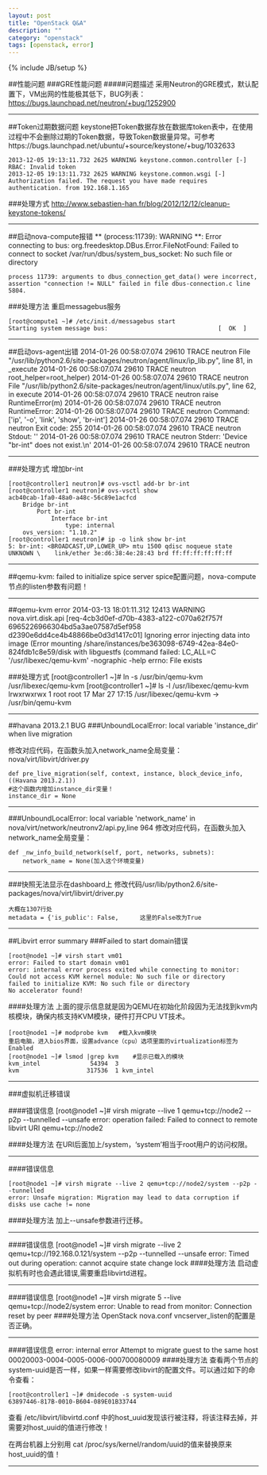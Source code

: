 ```yaml
---
layout: post
title: "OpenStack Q&A"
description: ""
category: "openstack"
tags: [openstack, error]
---
```

{% include JB/setup %}

##性能问题
###GRE性能问题
#####问题描述
采用Neutron的GRE模式，默认配置下，VM出网的性能极其低下，BUG列表：
https://bugs.launchpad.net/neutron/+bug/1252900

---

##Token过期数据问题
keystone把Token数据存放在数据库token表中，在使用过程中不会删除过期的Token数据，导致Token数据量异常。可参考https://bugs.launchpad.net/ubuntu/+source/keystone/+bug/1032633
	
	2013-12-05 19:13:11.732 2625 WARNING keystone.common.controller [-] RBAC: Invalid token
	2013-12-05 19:13:11.732 2625 WARNING keystone.common.wsgi [-] Authorization failed. The request you have made requires authentication. from 192.168.1.165

###处理方式
http://www.sebastien-han.fr/blog/2012/12/12/cleanup-keystone-tokens/

---


##启动nova-compute报错
	\** (process:11739): WARNING **: Error connecting to bus: org.freedesktop.DBus.Error.FileNotFound: Failed to connect to socket /var/run/dbus/system_bus_socket: No such file or directory

	process 11739: arguments to dbus_connection_get_data() were incorrect, assertion "connection != NULL" failed in file dbus-connection.c line 5804.

###处理方法
重启messagebus服务

	[root@compute1 ~]# /etc/init.d/messagebus start
	Starting system message bus:                               [  OK  ]

---

##启动ovs-agent出错
	2014-01-26 00:58:07.074 29610 TRACE neutron   File "/usr/lib/python2.6/site-packages/neutron/agent/linux/ip_lib.py", line 81, in _execute
	2014-01-26 00:58:07.074 29610 TRACE neutron     root_helper=root_helper)
	2014-01-26 00:58:07.074 29610 TRACE neutron   File "/usr/lib/python2.6/site-packages/neutron/agent/linux/utils.py", line 62, in execute
	2014-01-26 00:58:07.074 29610 TRACE neutron     raise RuntimeError(m)
	2014-01-26 00:58:07.074 29610 TRACE neutron RuntimeError:
	2014-01-26 00:58:07.074 29610 TRACE neutron Command: ['ip', '-o', 'link', 'show', 'br-int']
	2014-01-26 00:58:07.074 29610 TRACE neutron Exit code: 255
	2014-01-26 00:58:07.074 29610 TRACE neutron Stdout: ''
	2014-01-26 00:58:07.074 29610 TRACE neutron Stderr: 'Device "br-int" does not exist.\n'
	2014-01-26 00:58:07.074 29610 TRACE neutron

---

###处理方式
增加br-int

	[root@controller1 neutron]# ovs-vsctl add-br br-int
	[root@controller1 neutron]# ovs-vsctl show
	acb40cab-1fa0-48a0-a48c-56c89e1acfcd
    	Bridge br-int
        	Port br-int
            	Interface br-int
                	type: internal
    	ovs_version: "1.10.2"
	[root@controller1 neutron]# ip -o link show br-int
	5: br-int: <BROADCAST,UP,LOWER_UP> mtu 1500 qdisc noqueue state UNKNOWN \    link/ether 3e:d6:38:4e:28:43 brd ff:ff:ff:ff:ff:ff

---
##qemu-kvm: failed to initialize spice server
spice配置问题，nova-compute节点的listen参数有问题！

---

##qemu-kvm error
	2014-03-13 18:01:11.312 12413 WARNING nova.virt.disk.api [req-4cb3d0ef-d70b-4383-a122-c070a62f757f 6965226966304bd5a3ae07587d5ef958 d2390e6dd4ce4b48866be0d3d1417c01] Ignoring error injecting data into image (Error mounting /share/instances/be363098-6749-42ea-84e0-824fdb1c8e59/disk with libguestfs (command failed: LC_ALL=C '/usr/libexec/qemu-kvm' -nographic -help
	errno: File exists

###处理方式
	[root@controller1 ~]# ln -s /usr/bin/qemu-kvm /usr/libexec/qemu-kvm
	[root@controller1 ~]# ls -l /usr/libexec/qemu-kvm
	lrwxrwxrwx 1 root root 17 Mar 27 17:15 /usr/libexec/qemu-kvm -> /usr/bin/qemu-kvm

---
##havana 2013.2.1 BUG
###UnboundLocalError: local variable 'instance_dir' when live migration

修改对应代码，在函数头加入network_name全局变量：nova/virt/libvirt/driver.py

	def pre_live_migration(self, context, instance, block_device_info,((Havana 2013.2.1))
	#这个函数内增加instance_dir变量！
	instance_dir = None

---
###UnboundLocalError: local variable 'network_name' in nova/virt/network/neutronv2/api.py,line 964
修改对应代码，在函数头加入network_name全局变量：

	def _nw_info_build_network(self, port, networks, subnets):
    	network_name = None(加入这个环境变量)
---
###快照无法显示在dashboard上
修改代码/usr/lib/python2.6/site-packages/nova/virt/libvirt/driver.py

	大概在1307行处
	metadata = {'is_public': False,      这里的False改为True
---
##Libvirt error summary
###Failed to start domain错误
	
	[root@node1 ~]# virsh start vm01
	error: Failed to start domain vm01
	error: internal error process exited while connecting to monitor: Could not access KVM kernel module: No such file or directory
	failed to initialize KVM: No such file or directory
	No accelerator found!
####处理方法
上面的提示信息就是因为QEMU在初始化阶段因为无法找到kvm内核模块，确保内核支持KVM模块，硬件打开CPU VT技术。

	[root@node1 ~]# modprobe kvm   #载入kvm模块
	重启电脑，进入bios界面，设置advance（cpu）选项里面的virtualization标签为Enabled
	[root@node1 ~]# lsmod |grep kvm    #显示已载入的模块
	kvm_intel              54394  3
	kvm                   317536  1 kvm_intel

---
###虚拟机迁移错误	

####错误信息
	[root@node1 ~]# virsh migrate --live 1 qemu+tcp://node2 --p2p --tunnelled --unsafe 
	error: operation failed: Failed to connect to remote libvirt URI qemu+tcp://node2

####处理方法
在URI后面加上/system，‘system’相当于root用户的访问权限。

---
####错误信息

	[root@node1 ~]# virsh migrate --live 2 qemu+tcp://node2/system --p2p --tunnelled
	error: Unsafe migration: Migration may lead to data corruption if disks use cache != none

####处理方法
加上--unsafe参数进行迁移。

---
####错误信息
	[root@node1 ~]# virsh migrate --live 2 qemu+tcp://192.168.0.121/system --p2p --tunnelled --unsafe 
	error: Timed out during operation: cannot acquire state change lock 
####处理方法
启动虚拟机有时也会遇此错误,需要重启libvirtd进程。

---
####错误信息
	[root@node1 ~]# virsh migrate 5 --live qemu+tcp://node2/system
	error: Unable to read from monitor: Connection reset by peer
####处理方法
OpenStack nova.conf vncserver_listen的配置是否正确。

---
####错误信息
	error: internal error Attempt to migrate guest to the same host 00020003-0004-0005-0006-000700080009
####处理方法
查看两个节点的system-uuid是否一样，如果一样需要修改libvirt的配置文件。可以通过如下的命令查看：
	
	[root@controller1 ~]# dmidecode -s system-uuid
	63897446-817B-0010-B604-089E01B33744

查看 /etc/libvirt/libvirtd.conf 中的host_uuid发现该行被注释，将该注释去掉，并需要对host_uuid的值进行修改！

在两台机器上分别用 cat /proc/sys/kernel/random/uuid的值来替换原来host_uuid的值！

---
